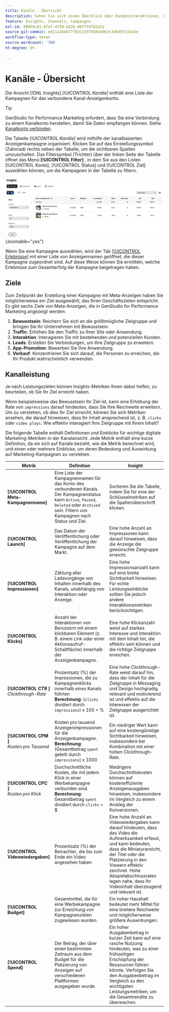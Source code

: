 ```yaml
---
title: Kanäle - Übersicht
description: Sehen Sie sich einen Überblick über Kundeninteraktionen, Leistung, Budget und Ausgaben für Marketingkampagnen in Adobe GenStudio for Performance Marketing an.
feature: Insights, Channels, Campaigns
exl-id: 99059c81-0fef-4759-b52b-d6f7f9f82a52
source-git-commit: ed11a264d77792c31978583e063c339d97c15a4e
workflow-type: tm+mt
source-wordcount: '760'
ht-degree: 0%

---
```


# Kanäle - Übersicht

Die Ansicht [!DNL Insights] _[!UICONTROL Kanäle]_ enthält eine Liste der Kampagnen für das verbundene Kanal-Anzeigenkonto.

>[!TIP]
>
>GenStudio for Performance Marketing erfordert, dass Sie eine Verbindung zu einem Kanalkonto herstellen, damit Sie Daten empfangen können. Siehe [Kanalkonto verbinden](connect-channel.md).

Die Tabelle _[!UICONTROL Kanäle]_ wird mithilfe der kanalbasierten Anzeigenkampagne organisiert. Klicken Sie auf das Einstellungssymbol (Zahnrad) rechts neben der Tabelle, um die sichtbaren Spalten umzuschalten. Das Filtersymbol (Trichter) über der linken Seite der Tabelle öffnet das Menü **[!UICONTROL Filter]** , in dem Sie aus den Listen [!UICONTROL Konto], [!UICONTROL Status] und [!UICONTROL Ziel] auswählen können, um die Kampagnen in der Tabelle zu filtern.

![Filter und Tabelle für Kanäle](/help/assets/insights-channels-filter.png){zoomable="yes"}

Wenn Sie eine Kampagne auswählen, wird der Tab [[!UICONTROL Erlebnisse]](experiences.md) mit einer Liste von Anzeigennamen geöffnet, die dieser Kampagne zugeordnet sind. Auf diese Weise können Sie ermitteln, welche Erlebnisse zum Gesamterfolg der Kampagne beigetragen haben.

## Ziele

Zum Zeitpunkt der Erstellung einer Kampagne mit Meta-Anzeigen haben Sie möglicherweise ein Ziel ausgewählt, das Ihren Geschäftszielen entspricht. Es gibt sechs Ziele von Meta-Anzeigen, die in GenStudio for Performance Marketing angezeigt werden:

1. **Bewusstsein**: Reichern Sie sich an die größtmögliche Zielgruppe und bringen Sie Ihr Unternehmen mit Bewusstsein.
1. **Traffic**: Erhöhen Sie den Traffic zu Ihrer Site oder Anwendung.
1. **Interaktion**: Interagieren Sie mit bestehenden und potenziellen Kunden.
1. **Leads**: Erstellen Sie Verbindungen, um Ihre Zielgruppe zu erweitern.
1. **App-Promotion**: Bewerben Sie Ihre Anwendung.
1. **Verkauf**: Konzentrieren Sie sich darauf, die Personen zu erreichen, die Ihr Produkt wahrscheinlich verwenden.

## Kanalleistung

Je nach Leistungszielen können Insights-Metriken Ihnen dabei helfen, zu beurteilen, ob Sie Ihr Ziel erreicht haben.

Wenn beispielsweise das Bewusstsein Ihr Ziel ist, kann eine Erhöhung der Rate von `impressions` darauf hindeuten, dass Sie Ihre Reichweite erweitern. Um zu verstehen, ob dies Ihr Ziel erreicht, können Sie sich Metriken ansehen, die darauf hinweisen, dass Ihr Inhalt ansprechend ist, z. B. `clicks` oder `video plays`. Wie effektiv interagiert Ihre Zielgruppe mit Ihrem Inhalt?

Die folgende Tabelle enthält Definitionen und Einblicke für wichtige digitale Marketing-Metriken in der Kanalansicht. Jede Metrik enthält eine kurze Definition, da sie sich auf Kanäle bezieht, wie die Metrik berechnet wird, und einen oder mehrere Einblicke, um deren Bedeutung und Auswirkung auf Marketing-Kampagnen zu verstehen.

| Metrik | Definition | Insight |
| ----------- | ----------------------------- | -------------------------------- |
| **[!UICONTROL Meta-Kampagnenname]** | Eine Liste der Kampagnennamen für das Konto des verbundenen Kanals. Der Kampagnenstatus kann `Active`, `Paused`, `Deleted` oder `Archived` sein. Filtern von Kampagnen nach Status und Ziel. | Sortieren Sie die Tabelle, indem Sie für eine der Schlüsselmetriken auf die Spaltenüberschrift klicken. |
| **[!UICONTROL Launch]** | Das Datum der Veröffentlichung oder Veröffentlichung der Kampagne auf dem Markt. | Eine hohe Anzahl an Impressionen kann darauf hinweisen, dass die Anzeige die gewünschte Zielgruppe erreicht. |
| **[!UICONTROL Impressionen]** | Zählung aller Ladevorgänge von Inhalten innerhalb des Kanals, unabhängig von Interaktion oder Anzeige. | Eine hohe Impressionsanzahl kann auf eine breite Sichtbarkeit hinweisen. Für echte Leistungseinblicke sollten Sie jedoch andere Interaktionsmetriken berücksichtigen. |
| **[!UICONTROL Klicks]** | Anzahl der Interaktionen von Benutzern mit einem klickbaren Element (z. B. einem Link oder einer Aktionsaufruf-Schaltfläche) innerhalb der Anzeigenkampagne. | Eine hohe Klickanzahl weist auf starkes Interesse und Interaktion mit dem Inhalt hin, die effektiv sein können und die richtige Zielgruppe erreichen. |
| **[!UICONTROL CTR ]**<br>_Clickthrough-Rate_ | Prozentsatz (%) der Impressionen, die zu Kampagnenklicks innerhalb eines Kanals führten <br>**Berechnung**: (`clicks` dividiert durch `impressions`) x 100 = % | Eine hohe Clickthrough-Rate weist darauf hin, dass der Inhalt für die Zielgruppe in Messaging und Design hochgradig relevant und motivierend ist und effektiv auf die Interessen der Zielgruppe ausgerichtet ist. |
| **[!UICONTROL CPM ]**<br>_Kosten pro Tausend_ | Kosten pro tausend Anzeigenimpressionen für die Anzeigenkampagne. <br>**Berechnung**: (Gesamtbetrag `spent` geteilt durch `impressions`) x 1000 | Ein niedriger Wert kann auf eine kostengünstige Sichtbarkeit hinweisen, insbesondere bei Kombination mit einer hohen Clickthrough-Rate. |
| **[!UICONTROL CPC ]**<br>_Kosten pro Klick_ | Durchschnittliche Kosten, die mit jedem Klick in einer Werbekampagne verbunden sind.<br>**Berechnung**: Gesamtbetrag `spent` dividiert durch `clicks` = $ | Niedrigere Durchschnittskosten können auf kosteneffiziente Anzeigenausgaben hinweisen, insbesondere im Vergleich zu einem Anstieg der Konversionen. |
| **[!UICONTROL Videowiedergaben]** | Prozentsatz (%) der Betrachter, die bis zum Ende ein Video angesehen haben | Eine hohe Anzahl an Videowiedergaben kann darauf hindeuten, dass das Video die Aufmerksamkeit erfasst, und kann bedeuten, dass die Miniaturansicht, der Titel oder die Platzierung in den Viewern effektiv zeichnet. Hohe Abspielabschlussraten legen nahe, dass Ihr Videoinhalt überzeugend und relevant ist. |
| **[!UICONTROL Budget]** | Gesamtmittel, die für eine Werbekampagne zur Erreichung von Kampagnenzielen zugewiesen wurden. | Ein hoher Haushalt bedeutet mehr Mittel für eine breitere Reichweite und möglicherweise größere Auswirkungen. |
| **[!UICONTROL Spend]** | Der Betrag, der über einen bestimmten Zeitraum aus dem Budget für die Platzierung von Anzeigen auf verschiedenen Plattformen ausgegeben wurde. | Ein hoher Ausgabenbetrag in kurzer Zeit kann auf eine rasche Nutzung hindeuten, was zu einer frühzeitigen Erschöpfung der Ressourcen führen könnte. Verfolgen Sie den Ausgabenbetrag im Vergleich zu den wichtigsten Leistungsmetriken, um die Gesamtrendite zu überwachen. |
